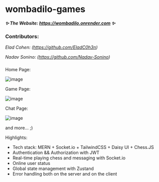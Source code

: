 # wombadilo-games

***✨ The Website: https://wombadilo.onrender.com ✨*** 

### Contributors:

*Elad Cohen: (https://github.com/EladC0h3n)*

*Nadav Sonino: (https://github.com/Nadav-Sonino)*
###
Home Page:

![image](https://github.com/user-attachments/assets/dad45c0e-e19f-40ad-bf47-8021f772ca81)

Game Page:

![image](https://github.com/user-attachments/assets/11ce71dc-73dc-4478-ae3b-8e4998179a03)

Chat Page:

![image](https://github.com/user-attachments/assets/ab7aebdc-7403-483c-a2bf-db00611fd4b2)

and more... ;)



Highlights:

-  Tech stack: MERN + Socket.io + TailwindCSS + Daisy UI + Chess.JS
-  Authentication && Authorization with JWT
-  Real-time playing chess and messaging with Socket.io
-  Online user status
-  Global state management with Zustand
-  Error handling both on the server and on the client
